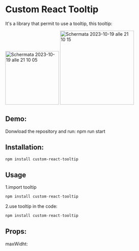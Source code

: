 # Custom React Tooltip

It's a library that permit to use a tooltip, this tooltip:

<img width="168" alt="Schermata 2023-10-19 alle 21 10 05" src="https://github.com/EliaMinozzi/custom-react-tooltip/assets/80885699/9a482a22-a959-447d-9c9e-65b42bc4dadf">

<img width="232" alt="Schermata 2023-10-19 alle 21 10 15" src="https://github.com/EliaMinozzi/custom-react-tooltip/assets/80885699/ae5a6409-2664-488c-831f-461c65adf272">

## Demo:

Donwload the repository and run: npm run start

## Installation:

```sh
npm install custom-react-tooltip
```

## Usage

1.import tooltip
```js
npm install custom-react-tooltip
```

2.use tooltip in the code:
```js
npm install custom-react-tooltip
```

## Props:

maxWidht:


